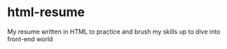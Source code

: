 # html-resume
My resume written in HTML to practice and brush my skills up to dive into front-end world
